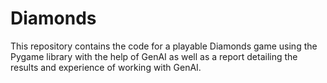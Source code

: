 # Diamonds
This repository contains the code for a playable Diamonds game using the Pygame library with the help of GenAI as well as a report detailing the results and experience of working with GenAI.

